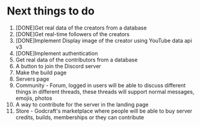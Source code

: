 # Next things to do

1. [DONE]Get real data of the creators from a database
2. [DONE]Get real-time followers of the creators
3. [DONE]Implement Display image of the creator using YouTube data api v3
4. [DONE]Implement authentication
5. Get real data of the contributors from a database
6. A button to join the Discord server
7. Make the build page
8. Servers page
9. Community - Forum, logged in users will be able to discuss different things in different threads, these threads will support normal messages, emojis, photos
10. A way to contribute for the server in the landing page
11. Store - Godcraft's marketplace where people will be able to buy server credits, builds, memberships or they can contribute
